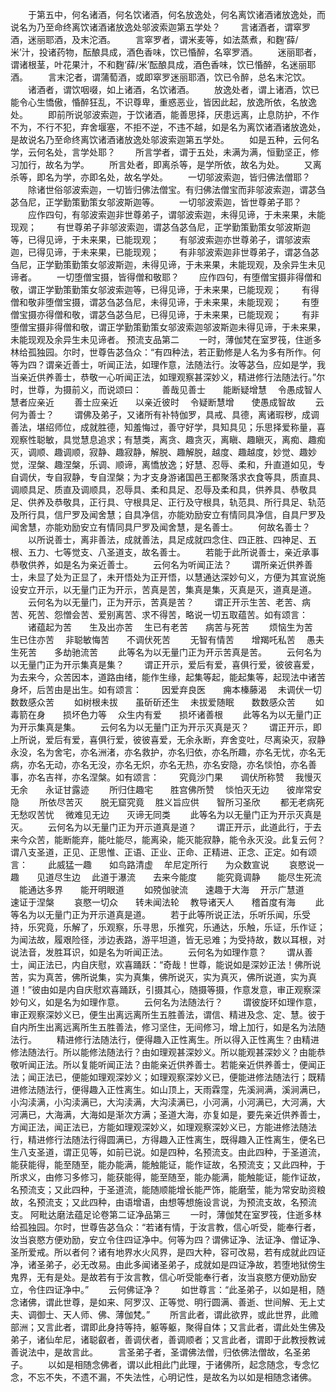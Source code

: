 <!-- { "loadSidebar": true } -->
　　于第五中，何名诸酒，何名饮诸酒，何名放逸处，何名离饮诸酒诸放逸处，而说名为乃至命终离饮诸酒诸放逸处邬波索迦第五学处？
　　言诸酒者，谓窣罗酒，迷丽耶酒，及末沱酒。
　　言窣罗者，谓米麦等，如法蒸煮，和麴‘薛/米’汁，投诸药物，酝酿具成，酒色香味，饮已惛醉，名窣罗酒。
　　迷丽耶者，谓诸根茎，叶花果汁，不和麴‘薛/米’酝酿具成，酒色香味，饮已惛醉，名迷丽耶酒。
　　言末沱者，谓蒲萄酒，或即窣罗迷丽耶酒，饮已令醉，总名末沱饮。
　　诸酒者，谓饮咽啜，如上诸酒，名饮诸酒。
　　放逸处者，谓上诸酒，饮已能令心生憍傲，惛醉狂乱，不识尊卑，重惑恶业，皆因此起，放逸所依，名放逸处。
　　即前所说邬波索迦，于饮诸酒，能善思择，厌患远离，止息防护，不作不为，不行不犯，弃舍堰塞，不拒不逆，不违不越，如是名为离饮诸酒诸放逸处，是故说名乃至命终离饮诸酒诸放逸处邬波索迦第五学处。
　　如是五种，云何名学，云何名处，言学处耶？
　　所言学者，谓于五处，未满为满，恒勤坚正，修习加行，故名为学。
　　所言处者，即离杀等，是学所依，故名为处。
　　又离杀等，即名为学，亦即名处，故名学处。
　　一切邬波索迦，皆归佛法僧耶？
　　除诸世俗邬波索迦，一切皆归佛法僧宝。有归佛法僧宝而非邬波索迦，谓苾刍苾刍尼，正学勤策勤策女邬波斯迦等。
　　一切邬波索迦，皆世尊弟子耶？
　　应作四句，有邬波索迦非世尊弟子，谓邬波索迦，未得见谛，于未来果，未能现观；
　　有世尊弟子非邬波索迦，谓苾刍苾刍尼，正学勤策勤策女邬波斯迦等，已得见谛，于未来果，已能现观；
　　有邬波索迦亦世尊弟子，谓邬波索迦，已得见谛，于未来果，已能现观；
　　有非邬波索迦非世尊弟子，谓苾刍苾刍尼，正学勤策勤策女邬波斯迦，未得见谛，于未来果，未能现观，及余异生未见谛者。
　　一切堕僧宝摄，皆得僧和敬耶？
　　应作四句，有堕僧宝摄非得僧和敬，谓正学勤策勤策女邬波索迦等，已得见谛，于未来果，已能现观；
　　有得僧和敬非堕僧宝摄，谓苾刍苾刍尼，未得见谛，于未来果，未能现观；
　　有堕僧宝摄亦得僧和敬，谓苾刍苾刍尼，已得见谛，于未来果，已能现观；
　　有非堕僧宝摄非得僧和敬，谓正学勤策勤策女邬波索迦邬波斯迦未得见谛，于未来果，未能现观及余异生未见谛者。
预流支品第二
　　一时，薄伽梵在室罗筏，住逝多林给孤独园。尔时，世尊告苾刍众：“有四种法，若正勤修是人名为多有所作。何等为四？谓亲近善士，听闻正法，如理作意，法随法行。汝等苾刍，应如是学，我当亲近供养善士，恭敬一心听闻正法，如理观察甚深妙义，精进修行法随法行。”尔时，世尊，为摄前义，而说颂曰：
　　善哉见善士　　能断疑增慧
　令愚成智人　　慧者应亲近
　　善士应亲近　　以亲近彼时
　令疑断慧增　　使愚成智故
　　云何为善士？
　　谓佛及弟子，又诸所有补特伽罗，具戒、具德，离诸瑕秽，成调善法，堪绍师位，成就胜德，知羞悔过，善守好学，具知具见；乐思择爱称量，喜观察性聪敏，具觉慧息追求；有慧类，离贪、趣贪灭，离瞋、趣瞋灭，离痴、趣痴灭，调顺、趣调顺，寂静、趣寂静，解脱、趣解脱，越度、趣越度，妙觉、趣妙觉，涅槃、趣涅槃，乐调、顺谛，离憍放逸；好慧、忍辱、柔和，升直道如见，专自调伏，专自寂静，专自涅槃；为才支身游诸国邑王都聚落求衣食等具，质直具、调顺具足、质直及调顺具，忍辱具、柔和具足、忍辱及柔和具，供养具、恭敬具足、供养及恭敬具，正行具、守根具足、正行及守根具，轨范具、所行具足、轨范及所行具，信尸罗及闻舍慧；自具净信，亦能劝励安立有情同具净信，自具尸罗及闻舍慧，亦能劝励安立有情同具尸罗及闻舍慧，是名善士。
　　何故名善士？
　　以所说善士，离非善法，成就善法，具足成就四念住、四正胜、四神足、五根、五力、七等觉支、八圣道支，故名善士。
　　若能于此所说善士，亲近承事恭敬供养，如是名为亲近善士。
　　云何名为听闻正法？
　　谓所亲近供养善士，未显了处为正显了，未开悟处为正开悟，以慧通达深妙句义，方便为其宣说施设安立开示，以无量门正为开示，苦真是苦，集真是集，灭真是灭，道真是道。
　　云何名为以无量门，正为开示，苦真是苦？
　　谓正开示生苦、老苦、病苦、死苦、怨憎会苦、爱别离苦、求不得苦，略说一切五取蕴苦。如有颂言：
　　诸蕴起为苦　　生及出亦苦
　生已有老苦　　病苦与死苦
　　烦恼生为苦　　生已住亦苦
　非聪敏悔苦　　不调伏死苦
　　无智有情苦　　增羯吒私苦
　愚夫生死苦　　多劫驰流苦
　　此等名为以无量门正为开示苦真是苦。
　　云何名为以无量门正为开示集真是集？
　　谓正开示，爱后有爱，喜俱行爱，彼彼喜爱，为去来今，众苦因本，道路由绪，能作生缘，起集等起，能起集等，起现法中诸苦身坏，后苦由是出生。如有颂言：
　　因爱弃良医　　痈本榛藤渴
　未调伏一切　　数数感众苦
　　如树根未拔　　虽斫斫还生
　未拔爱随眠　　数数感众苦
　　如毒箭在身　　损坏色力等
　众生内有爱　　损坏诸善根
　　此等名为以无量门正为开示集真是集。
　　云何名为以无量门正为开示灭真是灭？
　　谓正开示，即上所说，爱后有爱，喜俱行爱，彼彼喜爱，无余永断，弃舍变吐，尽离染灭，寂静永没，名为舍宅，亦名洲渚，亦名救护，亦名归依，亦名所趣，亦名无忧，亦名无病，亦名无动，亦名无没，亦名无炽，亦名无热，亦名安隐，亦名惔怕，亦名善事，亦名吉祥，亦名涅槃。如有颂言：
　　究竟沙门果　　调伏所称赞
　我慢灭无余　　永证甘露迹
　　所归住趣宅　　胜宫佛所赞
　惔怕灭无边　　彼岸常安隐
　　所依尽苦灭　　脱无窟究竟
　胜义旨应供　　智所习圣欣
　　都无老病死　　无愁叹苦忧
　微难见无边　　灭谛无同类
　　此等名为以无量门正为开示灭真是灭。
　　云何名为以无量门正为开示道真是道？
　　谓正开示，此道此行，于去来今众苦，能断能弃，能吐能尽，能离染，能灭能寂静，能令永灭没。此复云何？谓八支圣道，正见、正思惟、正语、正业、正命、正精进、正念、正定。如有颂言：
　　此威猛一趣　　如鸟路清虚
　牟尼定所行　　为众数宣说
　　哀愍说一趣　　见道尽生边
　此道于瀑流　　去来今能度
　　能究竟调静　　能尽生死流
　能通达多界　　能开明眼道
　　如殑伽驶流　　速趣于大海
　开示广慧道　　速证于涅槃
　　哀愍一切众　　转未闻法轮
　教导诸天人　　稽首度有海
　　此等名为以无量门正为开示道真是道。
　　若于此等所说正法，乐听乐闻，乐受持，乐究竟，乐解了，乐观察，乐寻思，乐推究，乐通达，乐触，乐证，乐作证；为闻法故，履艰险径，涉边表路，游平坦道，皆无忌难；为受持故，数以耳根，对说法音，发胜耳识，如是名为听闻正法。
　　云何名为如理作意？
　　谓从善士，闻正法已，内自庆慰，欢喜踊跃：“奇哉！世尊，能说如是深妙正法！佛所说苦，实为真苦，佛所说集，实为真集，佛所说灭，实为真灭，佛所说道，实为真道！”彼由如是内自庆慰欢喜踊跃，引摄其心，随摄等摄，作意发意，审正观察深妙句义，如是名为如理作意。
　　云何名为法随法行？
　　谓彼旋环如理作意，审正观察深妙义已，便生出离远离所生五胜善法，谓信、精进及念、定、慧。彼于自内所生出离远离所生五胜善法，修习坚住，无间修习，增上加行，如是名为法随法行。
　　精进修行法随法行，便得趣入正性离生。所以得入正性离生？由精进修法随法行。所以能修法随法行？由如理观甚深妙义。所以能观甚深妙义？由能恭敬听闻正法。所以复能听闻正法？由能亲近供养善士。若能亲近供养善士，便闻正法；闻正法已，便能如理观深妙义；如理观察深妙义已，便能进修法随法行；既精进修法随法行，便得趣入正性离生。如山顶上，天雨霖霪，先溪涧满，溪涧满已，小沟渎满，小沟渎满已，大沟渎满，大沟渎满已，小河满，小河满已，大河满，大河满已，大海满，大海如是渐次方满；圣道大海，亦复如是，要先亲近供养善士，方闻正法，闻正法已，方能如理观深妙义，如理观察深妙义已，方能进修法随法行，精进修行法随法行得圆满已，方得趣入正性离生，既得趣入正性离生，便名已生八支圣道，谓正见等，如前已说。如是四种，名预流支。由此四种，于圣道流，能获能得，能至随至，能办能满，能触能证，能作证故，名预流支；又此四种，于所求义，由修习多修习，能获能得，能至随至，能办能满，能触能证，能作证故，名预流支；又此四种，于圣道流，能随顺能增长能严饰，能磨莹，能为常安助资粮故，名预流支；又此四种，由语增语，由想等想施设言说，为预流支故，名预流支。
阿毗达磨法蕴足论卷第二证净品第三
　　一时，薄伽梵在室罗筏，住逝多林给孤独园。尔时，世尊告苾刍众：“若诸有情，于汝言教，信心听受，能奉行者，汝当哀愍方便劝励，安立令住四证净中。何等为四？谓佛证净、法证净、僧证净、圣所爱戒。所以者何？诸有地界水火风界，是四大种，容可改易，若有成就此四证净，诸圣弟子，必无改易。由此多闻诸圣弟子，成就如是四证净故，若堕地狱傍生鬼界，无有是处。是故若有于汝言教，信心听受能奉行者，汝当哀愍方便劝励安立，令住四证净中。”
　　云何佛证净？
　　如世尊言：“此圣弟子，以如是相，随念诸佛，谓此世尊，是如来、阿罗汉、正等觉、明行圆满、善逝、世间解、无上丈夫、调御士、天人师、佛、薄伽梵。”
　　所言此者，谓此欲界，或此世界，此赡部洲；又言此者，谓即此身持等持，躯等躯，聚得自体；又言此者，谓此处生佛及弟子，诸仙牟尼，诸聪叡者，善调伏者，善调顺者；又言此者，谓即于此教授教诫善说法中，是故言此。
　　言圣弟子者，圣谓佛法僧，归依佛法僧故，名圣弟子。
　　以如是相随念佛者，谓以此相此门此理，于诸佛所，起念随念，专念忆念，不忘不失，不遗不漏，不失法性，心明记性，是故名为以如是相随念诸佛。
